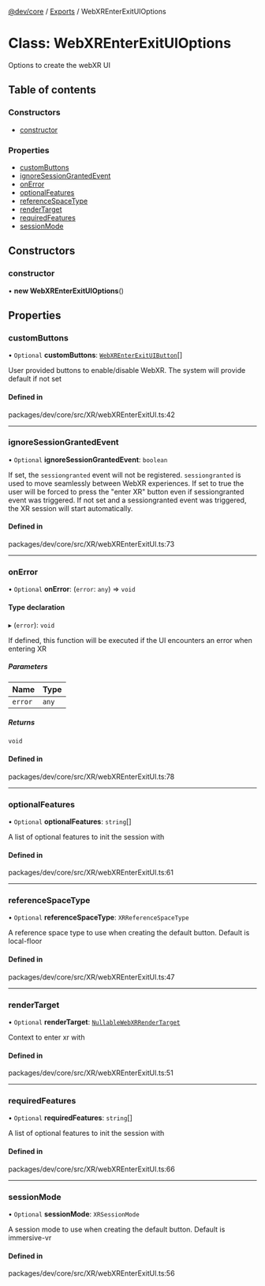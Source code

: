 [@dev/core](../README.md) / [Exports](../modules.md) / WebXREnterExitUIOptions

# Class: WebXREnterExitUIOptions

Options to create the webXR UI

## Table of contents

### Constructors

- [constructor](WebXREnterExitUIOptions.md#constructor)

### Properties

- [customButtons](WebXREnterExitUIOptions.md#custombuttons)
- [ignoreSessionGrantedEvent](WebXREnterExitUIOptions.md#ignoresessiongrantedevent)
- [onError](WebXREnterExitUIOptions.md#onerror)
- [optionalFeatures](WebXREnterExitUIOptions.md#optionalfeatures)
- [referenceSpaceType](WebXREnterExitUIOptions.md#referencespacetype)
- [renderTarget](WebXREnterExitUIOptions.md#rendertarget)
- [requiredFeatures](WebXREnterExitUIOptions.md#requiredfeatures)
- [sessionMode](WebXREnterExitUIOptions.md#sessionmode)

## Constructors

### constructor

• **new WebXREnterExitUIOptions**()

## Properties

### customButtons

• `Optional` **customButtons**: [`WebXREnterExitUIButton`](WebXREnterExitUIButton.md)[]

User provided buttons to enable/disable WebXR. The system will provide default if not set

#### Defined in

packages/dev/core/src/XR/webXREnterExitUI.ts:42

___

### ignoreSessionGrantedEvent

• `Optional` **ignoreSessionGrantedEvent**: `boolean`

If set, the `sessiongranted` event will not be registered. `sessiongranted` is used to move seamlessly between WebXR experiences.
If set to true the user will be forced to press the "enter XR" button even if sessiongranted event was triggered.
If not set and a sessiongranted event was triggered, the XR session will start automatically.

#### Defined in

packages/dev/core/src/XR/webXREnterExitUI.ts:73

___

### onError

• `Optional` **onError**: (`error`: `any`) => `void`

#### Type declaration

▸ (`error`): `void`

If defined, this function will be executed if the UI encounters an error when entering XR

##### Parameters

| Name | Type |
| :------ | :------ |
| `error` | `any` |

##### Returns

`void`

#### Defined in

packages/dev/core/src/XR/webXREnterExitUI.ts:78

___

### optionalFeatures

• `Optional` **optionalFeatures**: `string`[]

A list of optional features to init the session with

#### Defined in

packages/dev/core/src/XR/webXREnterExitUI.ts:61

___

### referenceSpaceType

• `Optional` **referenceSpaceType**: `XRReferenceSpaceType`

A reference space type to use when creating the default button.
Default is local-floor

#### Defined in

packages/dev/core/src/XR/webXREnterExitUI.ts:47

___

### renderTarget

• `Optional` **renderTarget**: [`Nullable`](../modules.md#nullable)[`WebXRRenderTarget`](../interfaces/WebXRRenderTarget.md)

Context to enter xr with

#### Defined in

packages/dev/core/src/XR/webXREnterExitUI.ts:51

___

### requiredFeatures

• `Optional` **requiredFeatures**: `string`[]

A list of optional features to init the session with

#### Defined in

packages/dev/core/src/XR/webXREnterExitUI.ts:66

___

### sessionMode

• `Optional` **sessionMode**: `XRSessionMode`

A session mode to use when creating the default button.
Default is immersive-vr

#### Defined in

packages/dev/core/src/XR/webXREnterExitUI.ts:56

